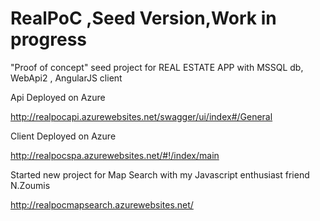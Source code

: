 # RealPoC ,Seed Version,Work in progress
"Proof of concept" seed project for REAL ESTATE APP with MSSQL db, WebApi2 , AngularJS client

Api Deployed on Azure

http://realpocapi.azurewebsites.net/swagger/ui/index#/General

Client Deployed on Azure

http://realpocspa.azurewebsites.net/#!/index/main

Started new project for Map Search with my Javascript enthusiast friend N.Zoumis    

http://realpocmapsearch.azurewebsites.net/
